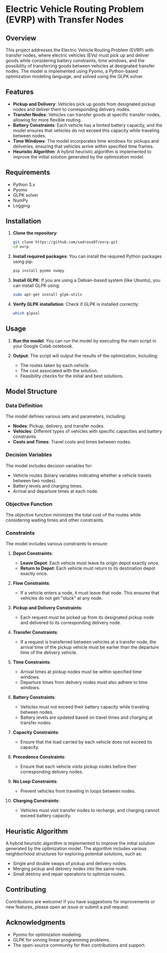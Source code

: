 
# Electric Vehicle Routing Problem (EVRP) with Transfer Nodes

## Overview

This project addresses the Electric Vehicle Routing Problem (EVRP) with transfer nodes, where electric vehicles (EVs) must pick up and deliver goods while considering battery constraints, time windows, and the possibility of transferring goods between vehicles at designated transfer nodes. The model is implemented using Pyomo, a Python-based optimization modeling language, and solved using the GLPK solver.

## Features

- **Pickup and Delivery**: Vehicles pick up goods from designated pickup nodes and deliver them to corresponding delivery nodes.
- **Transfer Nodes**: Vehicles can transfer goods at specific transfer nodes, allowing for more flexible routing.
- **Battery Constraints**: Each vehicle has a limited battery capacity, and the model ensures that vehicles do not exceed this capacity while traveling between nodes.
- **Time Windows**: The model incorporates time windows for pickups and deliveries, ensuring that vehicles arrive within specified time frames.
- **Heuristic Algorithm**: A hybrid heuristic algorithm is implemented to improve the initial solution generated by the optimization model.

## Requirements

- Python 3.x
- Pyomo
- GLPK solver
- NumPy
- Logging

## Installation

1. **Clone the repository**:
   ```bash
   git clone https://github.com/sadrasa97/evrp.git
   cd evrp
   ```

2. **Install required packages**:
   You can install the required Python packages using pip:
   ```bash
   pip install pyomo numpy
   ```

3. **Install GLPK**:
   If you are using a Debian-based system (like Ubuntu), you can install GLPK using:
   ```bash
   sudo apt-get install glpk-utils
   ```

4. **Verify GLPK installation**:
   Check if GLPK is installed correctly:
   ```bash
   which glpsol
   ```

## Usage

1. **Run the model**:
   You can run the model by executing the main script in your Google Colab notebook.

2. **Output**:
   The script will output the results of the optimization, including:
   - The routes taken by each vehicle.
   - The cost associated with the solution.
   - Feasibility checks for the initial and best solutions.

## Model Structure

### Data Definition

The model defines various sets and parameters, including:
- **Nodes**: Pickup, delivery, and transfer nodes.
- **Vehicles**: Different types of vehicles with specific capacities and battery constraints.
- **Costs and Times**: Travel costs and times between nodes.

### Decision Variables

The model includes decision variables for:
- Vehicle routes (binary variables indicating whether a vehicle travels between two nodes).
- Battery levels and charging times.
- Arrival and departure times at each node.

### Objective Function

The objective function minimizes the total cost of the routes while considering waiting times and other constraints.

### Constraints

The model includes various constraints to ensure:

1. **Depot Constraints**:
   - **Leave Depot**: Each vehicle must leave its origin depot exactly once.
   - **Return to Depot**: Each vehicle must return to its destination depot exactly once.

2. **Flow Constraints**:
   - If a vehicle enters a node, it must leave that node. This ensures that vehicles do not get "stuck" at any node.

3. **Pickup and Delivery Constraints**:
   - Each request must be picked up from its designated pickup node and delivered to its corresponding delivery node.

4. **Transfer Constraints**:
   - If a request is transferred between vehicles at a transfer node, the arrival time of the pickup vehicle must be earlier than the departure time of the delivery vehicle.

5. **Time Constraints**:
   - Arrival times at pickup nodes must be within specified time windows.
   - Departure times from delivery nodes must also adhere to time windows.

6. **Battery Constraints**:
   - Vehicles must not exceed their battery capacity while traveling between nodes.
   - Battery levels are updated based on travel times and charging at transfer nodes.

7. **Capacity Constraints**:
   - Ensure that the load carried by each vehicle does not exceed its capacity.

8. **Precedence Constraints**:
   - Ensure that each vehicle visits pickup nodes before their corresponding delivery nodes.

9. **No Loop Constraints**:
   - Prevent vehicles from traveling in loops between nodes.

10. **Charging Constraints**:
    - Vehicles must visit transfer nodes to recharge, and charging cannot exceed battery capacity.

## Heuristic Algorithm

A hybrid heuristic algorithm is implemented to improve the initial solution generated by the optimization model. The algorithm includes various neighborhood structures for exploring potential solutions, such as:
- Single and double swaps of pickup and delivery nodes.
- Merging pickup and delivery nodes into the same route.
- Small destroy and repair operations to optimize routes.

## Contributing

Contributions are welcome! If you have suggestions for improvements or new features, please open an issue or submit a pull request.


## Acknowledgments

- Pyomo for optimization modeling.
- GLPK for solving linear programming problems.
- The open-source community for their contributions and support.
